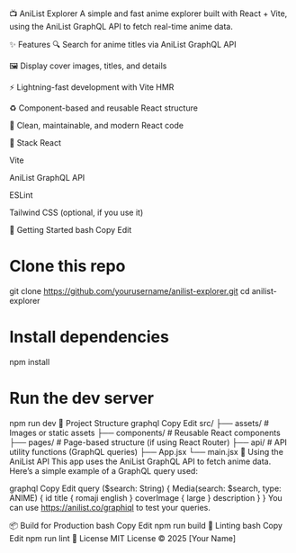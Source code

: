 📺 AniList Explorer
A simple and fast anime explorer built with React + Vite, using the AniList GraphQL API to fetch real-time anime data.


✨ Features
🔍 Search for anime titles via AniList GraphQL API

🖼️ Display cover images, titles, and details

⚡ Lightning-fast development with Vite HMR

♻️ Component-based and reusable React structure

🧠 Clean, maintainable, and modern React code

🔧 Stack
React

Vite

AniList GraphQL API

ESLint

Tailwind CSS (optional, if you use it)

🚀 Getting Started
bash
Copy
Edit
# Clone this repo
git clone https://github.com/yourusername/anilist-explorer.git
cd anilist-explorer

# Install dependencies
npm install

# Run the dev server
npm run dev
📁 Project Structure
graphql
Copy
Edit
src/
├── assets/         # Images or static assets
├── components/     # Reusable React components
├── pages/          # Page-based structure (if using React Router)
├── api/            # API utility functions (GraphQL queries)
├── App.jsx
└── main.jsx
🔌 Using the AniList API
This app uses the AniList GraphQL API to fetch anime data. Here’s a simple example of a GraphQL query used:

graphql
Copy
Edit
query ($search: String) {
  Media(search: $search, type: ANIME) {
    id
    title {
      romaji
      english
    }
    coverImage {
      large
    }
    description
  }
}
You can use https://anilist.co/graphiql to test your queries.

📦 Build for Production
bash
Copy
Edit
npm run build
🧪 Linting
bash
Copy
Edit
npm run lint
📜 License
MIT License © 2025 [Your Name]